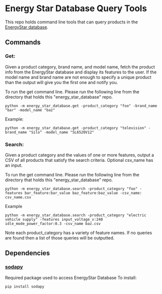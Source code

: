 # Energy Star Database Query Tools

This repo holds command line tools that can query products in the [EnergyStar
database](https://www.energystar.gov/productfinder/advanced).

## Commands

### Get: 

 Given a product category, brand name, and model name, fetch the product info from the EnergyStar
database and display its features to the user. If the model name and brand name are not enough to specify a 
unique product than the output will give you the first one and notify you.

To run the get command line. Please run the following line from the directory that holds this "energy_star_database" repo. 

```
python -m energy_star_database.get -product_category "foo" -brand_name "bar" -model_name "baz"
```

Example:

```
python -m energy_star_database.get -product_category "television" -brand_name "Silo" -model_name "SL6520V12"
```


### Search:

 Given a product category and the values of one or more features, output a CSV of all
products that satisfy the search criteria. Optional csv_name has an input.

To run the get command line. Please run the following line from the directory that holds this "energy_star_database" repo. 

```
python -m energy_star_database.search -product_category "foo" -features bar_feature:bar_value baz_feature:baz_value -csv_name: csv_name.csv
```

Example
```
python -m energy_star_database.search -product_category "electric vehicle supply" -features input_voltage_v:240 idle_mode_power_factor:0.3 -csv_name baz.csv
```
Note each product_category has a variety of feature names. If no queries are found then a list of those queries will be outputted.
##  Dependencies

### [sodapy](https://github.com/xmunoz/sodapy)

Required package used to access EnergyStar Database
To install:

```
pip install sodapy
```